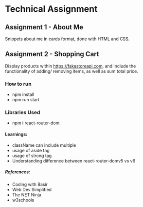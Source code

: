 # Technical Assignment

## Assignment 1 - About Me

Snippets about me in cards format, done with HTML and CSS.

## Assignment 2 - Shopping Cart

Display products within https://fakestoreapi.com, and include the functionality of adding/ removing items, as well as sum total price.

### How to run

- npm install
- npm run start

### Libraries Used

- npm i react-router-dom

#### Learnings:

- className can include multiple
- usage of aside tag
- usage of strong tag
- Understanding difference between react-router-domv5 vs v6

##### References:

- Coding with Basir
- Web Dev Simplified
- The NET Ninja
- w3schools
